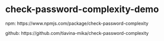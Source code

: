 # check-password-complexity-demo
<p>
  npm: https://www.npmjs.com/package/check-password-complexity
</p>

<p>
  github: https://github.com/tiavina-mika/check-password-complexity
</p>
